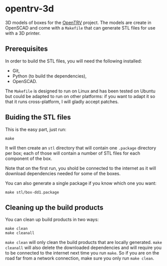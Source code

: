 opentrv-3d
==========

3D models of boxes for the [OpenTRV](http://opentrv.org.uk/) project.
The models are create in OpenSCAD and come with a `Makefile` that can
generate STL files for use with a 3D printer.

Prerequisites
-------------

In order to build the STL files, you will need the following installed:
- Git,
- Python (to build the dependencies),
- OpenSCAD.

The `Makefile` is designed to run on Linux and has been tested on Ubuntu but
could be adapted to run on other platforms: if you want to adapt it so that it
runs cross-platform, I will gladly accept patches.

Buiding the STL files
---------------------

This is the easy part, just run:

    make

It will then create an `stl` directory that will contain one `.package`
directory per box; each of those will contain a number of STL files for each
component of the box.

Note that on the first run, you shold be connected to the internet as it will
download dependencies needed for some of the boxes.

You can also generate a single package if you know which one you want:

    make stl/box-dd1.package

Cleaning up the build products
------------------------------

You can clean up build products in two ways:

    make clean
    make cleanall

`make clean` will only clean the build products that are locally generated.
`make cleanall` will also delete the downloaded dependencies and will require
you to be connected to the internet next time you run `make`. So if you are
on the road far from a network connection, make sure you only run `make clean`.


